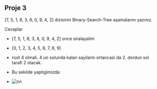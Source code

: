 ## Proje 3
[7, 5, 1, 8, 3, 6, 0, 9, 4, 2] dizisinin Binary-Search-Tree aşamalarını yazınız.

Cevaplar 
- [7, 5, 1, 8, 3, 6, 0, 9, 4, 2] once siralayalim
- [0, 1, 2, 3, 4, 5, 6, 7, 8, 9] 

- root 4 olmali. 4 un solunda kalan sayilarin ortancasi da 2. dordun sol tarafi 2 olacak. 
- Bu sekilde yaptigimizda:
- ![nn](https://user-images.githubusercontent.com/62724247/166849740-431c8d78-a45f-49d2-a658-fc89886a60b2.PNG)
